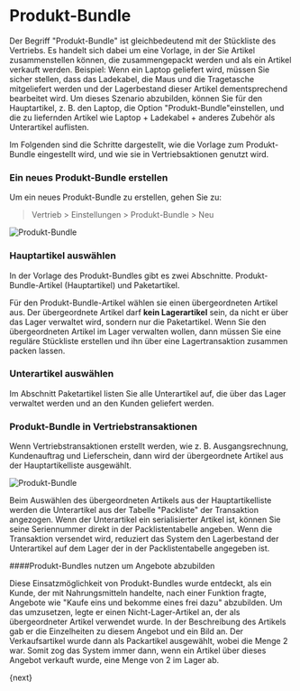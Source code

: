 <!-- add-breadcrumbs -->
# Produkt-Bundle


Der Begriff "Produkt-Bundle" ist gleichbedeutend mit der Stückliste des Vertriebs. Es handelt sich dabei um eine Vorlage, in der Sie Artikel zusammenstellen können, die zusammengepackt werden und als ein Artikel verkauft werden. Beispiel: Wenn ein Laptop geliefert wird, müssen Sie sicher stellen, dass das Ladekabel, die Maus und die Tragetasche mitgeliefert werden und der Lagerbestand dieser Artikel dementsprechend bearbeitet wird. Um dieses Szenario abzubilden, können Sie für den Hauptartikel, z. B. den Laptop, die Option "Produkt-Bundle"einstellen, und die zu liefernden Artikel wie Laptop + Ladekabel + anderes Zubehör als Unterartikel auflisten.

Im Folgenden sind die Schritte dargestellt, wie die Vorlage zum Produkt-Bundle eingestellt wird, und wie sie in Vertriebsaktionen genutzt wird.

### Ein neues Produkt-Bundle erstellen

Um ein neues Produkt-Bundle zu erstellen, gehen Sie zu:

> Vertrieb > Einstellungen > Produkt-Bundle > Neu

<img class="screenshot" alt="Produkt-Bundle" src="{{docs_base_url}}/v12/assets/img/selling/product-bundle.png">

### Hauptartikel auswählen

In der Vorlage des Produkt-Bundles gibt es zwei Abschnitte. Produkt-Bundle-Artikel (Hauptartikel) und Paketartikel.

Für den Produkt-Bundle-Artikel wählen sie einen übergeordneten Artikel aus. Der übergeordnete Artikel darf **kein Lagerartikel** sein, da nicht er über das Lager verwaltet wird, sondern nur die Paketartikel. Wenn Sie den übergeordneten Artikel im Lager verwalten wollen, dann müssen Sie eine reguläre Stückliste erstellen und ihn über eine Lagertransaktion zusammen packen lassen.

### Unterartikel auswählen

Im Abschnitt Paketartikel listen Sie alle Unterartikel auf, die über das Lager verwaltet werden und an den Kunden geliefert werden.

### Produkt-Bundle in Vertriebstransaktionen

Wenn Vertriebstransaktionen erstellt werden, wie z. B. Ausgangsrechnung, Kundenauftrag und Lieferschein, dann wird der übergeordnete Artikel aus der Hauptartikelliste ausgewählt.

<img class="screenshot" alt="Produkt-Bundle" src="{{docs_base_url}}/v12/assets/img/selling/product-bundle.gif">

Beim Auswählen des übergeordneten Artikels aus der Hauptartikelliste werden die Unterartikel aus der Tabelle "Packliste" der Transaktion angezogen. Wenn der Unterartikel ein serialisierter Artikel ist, können Sie seine Seriennummer direkt in der Packlistentabelle angeben. Wenn die Transaktion versendet wird, reduziert das System den Lagerbestand der Unterartikel auf dem Lager der in der Packlistentabelle angegeben ist.

####Produkt-Bundles nutzen um Angebote abzubilden

Diese Einsatzmöglichkeit von Produkt-Bundles wurde entdeckt, als ein Kunde, der mit Nahrungsmitteln handelte, nach einer Funktion fragte, Angebote wie "Kaufe eins und bekomme eines frei dazu" abzubilden. Um das umzusetzen, legte er einen Nicht-Lager-Artikel an, der als übergeordneter Artikel verwendet wurde. In der Beschreibung des Artikels gab er die Einzelheiten zu diesem Angebot und ein Bild an. Der Verkaufsartikel wurde dann als Packartikel ausgewählt, wobei die Menge 2 war. Somit zog das System immer dann, wenn ein Artikel über dieses Angebot verkauft wurde, eine Menge von 2 im Lager ab.

{next}
